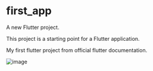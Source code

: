 # first_app

A new Flutter project.

This project is a starting point for a Flutter application.

My first flutter project from official flutter documentation.

![image](https://user-images.githubusercontent.com/85360923/219254434-3e8931ae-dcf0-4336-a34c-311593198a3c.png)
